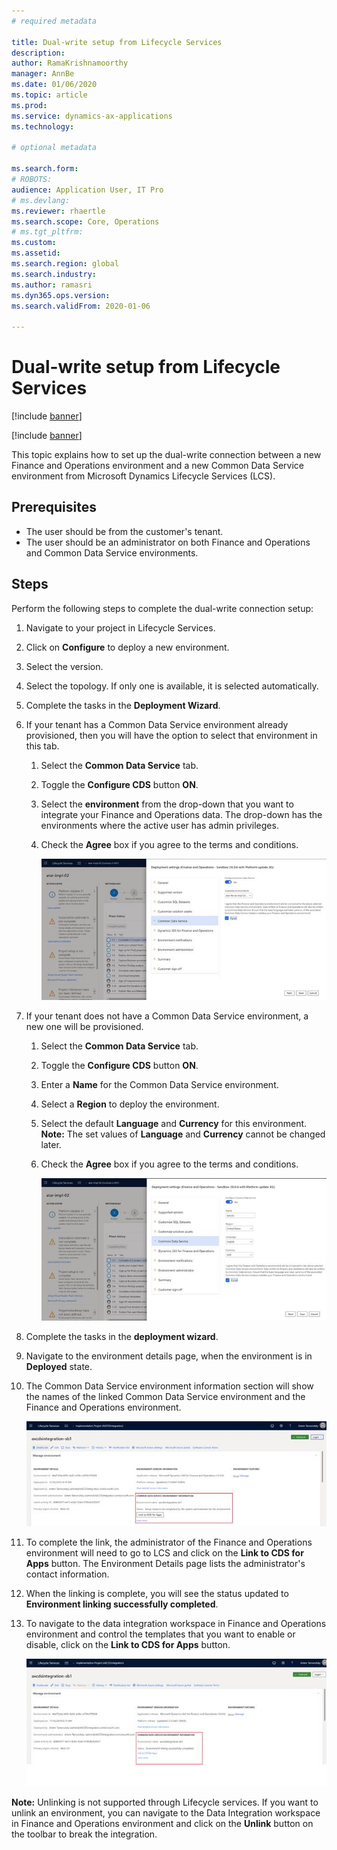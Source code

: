 ```yaml
---
# required metadata

title: Dual-write setup from Lifecycle Services
description:
author: RamaKrishnamoorthy
manager: AnnBe
ms.date: 01/06/2020
ms.topic: article
ms.prod: 
ms.service: dynamics-ax-applications
ms.technology: 

# optional metadata

ms.search.form: 
# ROBOTS: 
audience: Application User, IT Pro
# ms.devlang: 
ms.reviewer: rhaertle
ms.search.scope: Core, Operations
# ms.tgt_pltfrm: 
ms.custom: 
ms.assetid: 
ms.search.region: global
ms.search.industry: 
ms.author: ramasri
ms.dyn365.ops.version: 
ms.search.validFrom: 2020-01-06

---
```


# Dual-write setup from Lifecycle Services

[!include [banner](../../includes/banner.md)]

[!include [banner](../../includes/preview-banner.md)]

This topic explains how to set up the dual-write connection between a new Finance and Operations environment and a new Common Data Service environment from Microsoft Dynamics Lifecycle Services (LCS).

## Prerequisites

- The user should be from the customer's tenant.
- The user should be an administrator on both Finance and Operations and Common Data Service environments.

## Steps

Perform the following steps to complete the dual-write connection setup:
1. Navigate to your project in Lifecycle Services.
2. Click on **Configure** to deploy a new environment.
3. Select the version. 
4. Select the topology. If only one is available, it is selected automatically.
5. Complete the tasks in the **Deployment Wizard**. 
6. If your tenant has a Common Data Service environment already provisioned, then you will have the option to select that environment in this tab. 
    1. Select the **Common Data Service** tab.
    2. Toggle the **Configure CDS** button **ON**.
    3. Select the **environment** from the drop-down that you want to integrate your Finance and Operations data. The drop-down has the environments where the active user has admin privileges.
    4. Check the **Agree** box if you agree to the terms and conditions.
    
        ![](../dual-write/media/lcs_setup_1.jpg)
        
7. If your tenant does not have a Common Data Service environment, a new one will be provisioned.
    1. Select the **Common Data Service** tab.
    2. Toggle the **Configure CDS** button **ON**.
    3. Enter a **Name** for the Common Data Service environment.
    4. Select a **Region** to deploy the environment.
    5. Select the default **Language** and **Currency** for this environment. **Note:** The set values of **Language** and **Currency** cannot be changed later.
    6. Check the **Agree** box if you agree to the terms and conditions.
    
        ![](../dual-write/media/dual_write_setup_003[1].jpg)
        
8. Complete the tasks in the **deployment wizard**. 

9. Navigate to the environment details page, when the environment is in **Deployed** state.
10. The Common Data Service environment information section will show the names of the linked Common Data Service environment and the Finance and Operations environment.

    ![](../dual-write/media/dual_write_setup_004[1].jpg)
    
11. To complete the link, the administrator of the Finance and Operations environment will need to go to LCS and click on the **Link to CDS for Apps** button. The Environment Details page lists the administrator's contact information.
12. When the linking is complete, you will see the status updated to **Environment linking successfully completed**.
13. To navigate to the data integration workspace in Finance and Operations environment and control the templates that you want to enable or disable, click on the **Link to CDS for Apps** button.    

    ![](../dual-write/media/dual_write_setup_005[1].jpg)
    
**Note:** Unlinking is not supported through Lifecycle services. If you want to unlink an environment, you can navigate to the Data Integration workspace in Finance and Operations environment and click on the **Unlink** button on the toolbar to break the integration.


